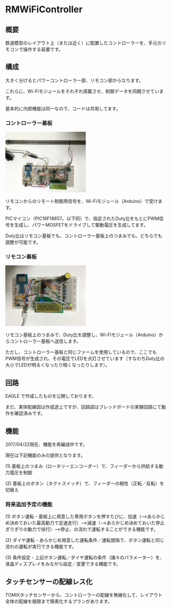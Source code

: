 # RMWiFiController

## 概要

鉄道模型のレイアウト上（または近く）に配置したコントローラーを、手元のリモコンで操作する装置です。

## 構成

大きく分けるとパワーコントローラー部、リモコン部からなります。

これらに、Wi-Fiモジュールをそれぞれ搭載させ、制御データを同期させています。

基本的に内部機能は同一なので、コードは共用してます。

### コントローラー基板

<img src="images/IMG_0044.JPG" width="50%" />

リモコンからのリモート制御用信号を、Wi-Fiモジュール（Arduino）で受けます。

PICマイコン（PIC16F18857。以下同）で、指定されたDuty比をもとにPWM信号を生成し、パワーMOSFETをドライブして駆動電圧を生成してます。

Duty比はリモコン基板でも、コントローラー基板上のつまみでも、どちらでも調整が可能です。

### リモコン基板

<img src="images/IMG_0045.JPG" width="50%" />

リモコン基板上のつまみで、Duty比を調整し、Wi-Fiモジュール（Arduino）からコントローラー基板へ送信します。

ただし、コントローラー基板と同じファームを使用しているので、ここでもPWM信号が生成され、その電圧でLEDを点灯させています（すなわちDuty比の大小でLEDが明るくなったり暗くなったりします）。

## 回路

EAGLE で作成したものを公開しております。

まだ、実体配線図は作成途上ですが、回路図はブレッドボードの実験回路にて動作を確認済みです。

## 機能

2017/04/22現在、機能を再編成中です。

現在は下記機能のみの提供となります。

(1) 基板上のつまみ（ロータリーエンコーダー）で、フィーダーから供給する動力電圧を制御

(2) 基板上のボタン（タクトスイッチ）で、フィーダーの極性（正転／反転）を切替え

### 将来追加予定の機能

(1) ボタン運転 - 基板上に用意した専用ボタンを押すたびに、加速（-->あらかじめ決めておいた最高動力で定速走行）-->減速（-->あらかじめ決めておいた停止ぎりぎりの動力で徐行）-->停止、の流れで運転することができる機能です。

(2) ダイヤ運転 - あらかじめ用意した運転条件／運転間隔で、ボタン運転と同じ流れの運転が実行できる機能です。

(3) 条件設定 - 上記ボタン運転／ダイヤ運転の条件（諸々のパラメーター）を、液晶ディスプレイをみながら設定／変更できる機能です。

## タッチセンサーの配線レス化

TOMIXタッチセンサーから、コントローラーの配線を無線化して、レイアウト全体の配線を極限まで簡素化するプランがあります。

